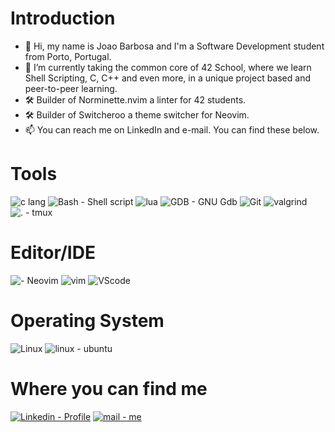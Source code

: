   # Introduction
- 👋 Hi, my name is Joao Barbosa and I'm a Software Development student from Porto, Portugal.
- 🌱 I’m currently taking the common core of 42 School, where we learn Shell Scripting, C, C++ and even more, in a unique project based and peer-to-peer learning.
- 🛠️ Builder of Norminette.nvim a linter for 42 students.
- 🛠️ Builder of Switcheroo a theme switcher for Neovim.
- 📫 You can reach me on LinkedIn and e-mail. You can find these below.

 # Tools
<p>

![c lang](https://img.shields.io/badge/C-c_lang-2ea44f?style=for-the-badge&logo=c)
![Bash - Shell script](https://img.shields.io/badge/Bash-Shell_script-2ea44f?style=for-the-badge&logo=gnubash)
![lua](https://img.shields.io/badge/.-lua-2ea44f?style=for-the-badge&logo=lua)
![GDB - GNU Gdb](https://img.shields.io/badge/GDB-GNU_Gdb-2ea44f?style=for-the-badge&logo=gnu)
![Git](https://img.shields.io/badge/.-Git-2ea44f?style=for-the-badge&logo=git)
![valgrind](https://img.shields.io/badge/.-valgrind-2ea44f?style=for-the-badge&logo=valgrind)
![. - tmux](https://img.shields.io/badge/.-tmux-2ea44f?style=for-the-badge&logo=tmux)

 </p>

# Editor/IDE
![- Neovim](https://img.shields.io/badge/.-Neovim-2ea44f?style=for-the-badge&logo=neovim)
![vim](https://img.shields.io/badge/.-vim-2ea44f?style=for-the-badge&logo=vim)
![VScode](https://img.shields.io/badge/VScode-2ea44f?style=for-the-badge&logo=vscode&logoColor=black)


# Operating System
![Linux](https://img.shields.io/badge/.-Linux-2ea44f?style=for-the-badge&logo=linux&logoColor=black)
![linux - ubuntu](https://img.shields.io/badge/linux-ubuntu-2ea44f?style=for-the-badge&logo=ubuntu&logoColor=%23E95420)

  # Where you can find me
  [![Linkedin - Profile](https://img.shields.io/badge/Linkedin-Profile-2ea44f?style=for-the-badge&logo=linkedin)](https://https://www.linkedin.com/in/joao-albuquerque-barbosa)
  [![mail - me](https://img.shields.io/badge/mail-me-2ea44f?style=for-the-badge&logo=gmail)](mailto:joao8barbosa@gmail.com)

<!---
Jonniewalk30/Jonniewalk30 is a ✨ special ✨ repository because its `README.md` (this file) appears on your GitHub profile.
You can click the Preview link to take a look at your changes.
--->

